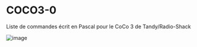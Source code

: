 # COCO3-0
Liste de commandes écrit en Pascal pour le CoCo 3 de Tandy/Radio-Shack

![image](https://user-images.githubusercontent.com/11842176/178286122-e69fb834-eb0d-4bc6-abe9-cdff86d136cb.png)


